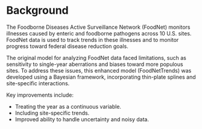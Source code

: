 # Background

The Foodborne Diseases Active Surveillance Network (FoodNet) monitors illnesses caused by enteric and foodborne pathogens across 10 U.S. sites. FoodNet data is used to track trends in these illnesses and to monitor progress toward federal disease reduction goals.

The original model for analyzing FoodNet data faced limitations, such as sensitivity to single-year aberrations and biases toward more populous sites. To address these issues, this enhanced model (FoodNetTrends) was developed using a Bayesian framework, incorporating thin-plate splines and site-specific interactions.

Key improvements include:
- Treating the year as a continuous variable.
- Including site-specific trends.
- Improved ability to handle uncertainty and noisy data.